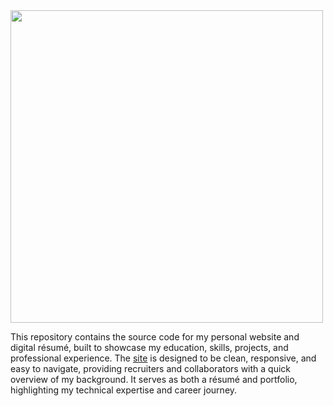 <img src="https://www.hostinger.com/tutorials/wp-content/uploads/sites/2/2023/06/Website-Development-alt-1.jpg" width="500" />
<br />

This repository contains the source code for my personal website and digital résumé, built to showcase my education, skills, projects, and professional experience. The <a target="_blank" href="https://yusuf-youth.github.io/Resume/">site</a> is designed to be clean, responsive, and easy to navigate, providing recruiters and collaborators with a quick overview of my background. It serves as both a résumé and portfolio, highlighting my technical expertise and career journey.
